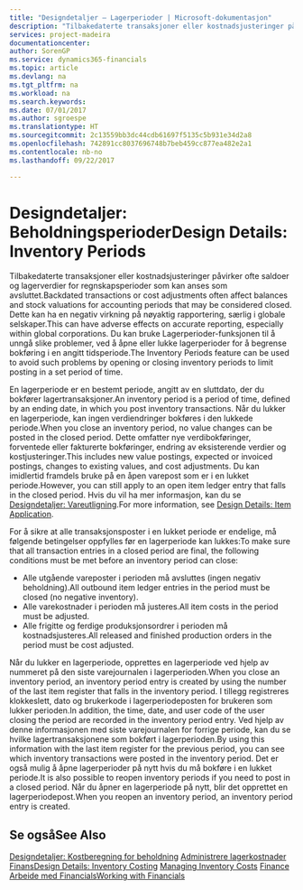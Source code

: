 ```yaml
---
title: "Designdetaljer – Lagerperioder | Microsoft-dokumentasjon"
description: "Tilbakedaterte transaksjoner eller kostnadsjusteringer påvirker ofte saldoer og lagerverdier for regnskapsperioder som kan anses som avsluttet. Dette kan ha en negativ virkning på nøyaktig rapportering, særlig i globale selskaper. Du kan bruke Lagerperioder-funksjonen til å unngå slike problemer, ved å åpne eller lukke lagerperioder for å begrense bokføring i en angitt tidsperiode."
services: project-madeira
documentationcenter: 
author: SorenGP
ms.service: dynamics365-financials
ms.topic: article
ms.devlang: na
ms.tgt_pltfrm: na
ms.workload: na
ms.search.keywords: 
ms.date: 07/01/2017
ms.author: sgroespe
ms.translationtype: HT
ms.sourcegitcommit: 2c13559bb3dc44cdb61697f5135c5b931e34d2a8
ms.openlocfilehash: 742891cc8037696748b7beb459cc877ea482e2a1
ms.contentlocale: nb-no
ms.lasthandoff: 09/22/2017

---
```

# <a name="design-details-inventory-periods"></a><span data-ttu-id="70e24-105">Designdetaljer: Beholdningsperioder</span><span class="sxs-lookup"><span data-stu-id="70e24-105">Design Details: Inventory Periods</span></span>
<span data-ttu-id="70e24-106">Tilbakedaterte transaksjoner eller kostnadsjusteringer påvirker ofte saldoer og lagerverdier for regnskapsperioder som kan anses som avsluttet.</span><span class="sxs-lookup"><span data-stu-id="70e24-106">Backdated transactions or cost adjustments often affect balances and stock valuations for accounting periods that may be considered closed.</span></span> <span data-ttu-id="70e24-107">Dette kan ha en negativ virkning på nøyaktig rapportering, særlig i globale selskaper.</span><span class="sxs-lookup"><span data-stu-id="70e24-107">This can have adverse effects on accurate reporting, especially within global corporations.</span></span> <span data-ttu-id="70e24-108">Du kan bruke Lagerperioder-funksjonen til å unngå slike problemer, ved å åpne eller lukke lagerperioder for å begrense bokføring i en angitt tidsperiode.</span><span class="sxs-lookup"><span data-stu-id="70e24-108">The Inventory Periods feature can be used to avoid such problems by opening or closing inventory periods to limit posting in a set period of time.</span></span>  

 <span data-ttu-id="70e24-109">En lagerperiode er en bestemt periode, angitt av en sluttdato, der du bokfører lagertransaksjoner.</span><span class="sxs-lookup"><span data-stu-id="70e24-109">An inventory period is a period of time, defined by an ending date, in which you post inventory transactions.</span></span> <span data-ttu-id="70e24-110">Når du lukker en lagerperiode, kan ingen verdiendringer bokføres i den lukkede periode.</span><span class="sxs-lookup"><span data-stu-id="70e24-110">When you close an inventory period, no value changes can be posted in the closed period.</span></span> <span data-ttu-id="70e24-111">Dette omfatter nye verdibokføringer, forventede eller fakturerte bokføringer, endring av eksisterende verdier og kostjusteringer.</span><span class="sxs-lookup"><span data-stu-id="70e24-111">This includes new value postings, expected or invoiced postings, changes to existing values, and cost adjustments.</span></span> <span data-ttu-id="70e24-112">Du kan imidlertid framdels bruke på en åpen varepost som er i en lukket periode.</span><span class="sxs-lookup"><span data-stu-id="70e24-112">However, you can still apply to an open item ledger entry that falls in the closed period.</span></span> <span data-ttu-id="70e24-113">Hvis du vil ha mer informasjon, kan du se [Designdetaljer: Vareutligning](design-details-item-application.md).</span><span class="sxs-lookup"><span data-stu-id="70e24-113">For more information, see [Design Details: Item Application](design-details-item-application.md).</span></span>  

 <span data-ttu-id="70e24-114">For å sikre at alle transaksjonsposter i en lukket periode er endelige, må følgende betingelser oppfylles før en lagerperiode kan lukkes:</span><span class="sxs-lookup"><span data-stu-id="70e24-114">To make sure that all transaction entries in a closed period are final, the following conditions must be met before an inventory period can close:</span></span>  

-   <span data-ttu-id="70e24-115">Alle utgående vareposter i perioden må avsluttes (ingen negativ beholdning).</span><span class="sxs-lookup"><span data-stu-id="70e24-115">All outbound item ledger entries in the period must be closed (no negative inventory).</span></span>  
-   <span data-ttu-id="70e24-116">Alle varekostnader i perioden må justeres.</span><span class="sxs-lookup"><span data-stu-id="70e24-116">All item costs in the period must be adjusted.</span></span>  
-   <span data-ttu-id="70e24-117">Alle frigitte og ferdige produksjonsordrer i perioden må kostnadsjusteres.</span><span class="sxs-lookup"><span data-stu-id="70e24-117">All released and finished production orders in the period must be cost adjusted.</span></span>  

 <span data-ttu-id="70e24-118">Når du lukker en lagerperiode, opprettes en lagerperiode ved hjelp av nummeret på den siste varejournalen i lagerperioden.</span><span class="sxs-lookup"><span data-stu-id="70e24-118">When you close an inventory period, an inventory period entry is created by using the number of the last item register that falls in the inventory period.</span></span> <span data-ttu-id="70e24-119">I tillegg registreres klokkeslett, dato og brukerkode i lagerperiodeposten for brukeren som lukker perioden.</span><span class="sxs-lookup"><span data-stu-id="70e24-119">In addition, the time, date, and user code of the user closing the period are recorded in the inventory period entry.</span></span> <span data-ttu-id="70e24-120">Ved hjelp av denne informasjonen med siste varejournalen for forrige periode, kan du se hvilke lagertransaksjonene som bokført i lagerperioden.</span><span class="sxs-lookup"><span data-stu-id="70e24-120">By using this information with the last item register for the previous period, you can see which inventory transactions were posted in the inventory period.</span></span> <span data-ttu-id="70e24-121">Det er også mulig å åpne lagerperioder på nytt hvis du må bokføre i en lukket periode.</span><span class="sxs-lookup"><span data-stu-id="70e24-121">It is also possible to reopen inventory periods if you need to post in a closed period.</span></span> <span data-ttu-id="70e24-122">Når du åpner en lagerperiode på nytt, blir det opprettet en lagerperiodepost.</span><span class="sxs-lookup"><span data-stu-id="70e24-122">When you reopen an inventory period, an inventory period entry is created.</span></span>  

## <a name="see-also"></a><span data-ttu-id="70e24-123">Se også</span><span class="sxs-lookup"><span data-stu-id="70e24-123">See Also</span></span>  
 <span data-ttu-id="70e24-124">[Designdetaljer: Kostberegning for beholdning](design-details-inventory-costing.md) [Administrere lagerkostnader](finance-manage-inventory-costs.md) [Finans](finance.md)</span><span class="sxs-lookup"><span data-stu-id="70e24-124">[Design Details: Inventory Costing](design-details-inventory-costing.md) [Managing Inventory Costs](finance-manage-inventory-costs.md) [Finance](finance.md)</span></span>  
 [<span data-ttu-id="70e24-125">Arbeide med Financials</span><span class="sxs-lookup"><span data-stu-id="70e24-125">Working with Financials</span></span>](ui-work-product.md)

